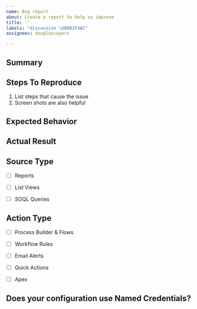 ```yaml
---
name: Bug report
about: Create a report to help us improve
title: ''
labels: "discussion \U0001F4AC"
assignees: douglascayers

---
```


<!--
NOTICE: While GitHub is the preferred channel for reporting issues/feedback, please use the [Trailblazer community group](https://success.salesforce.com/_ui/core/chatter/groups/GroupProfilePage?g=0F93A000000LhvN) to ask questions about how to use Mass Action Scheduler or to share how you're using the app at your company.

NOTICE: Your issue may already be reported. Before opening a new issue, please see our [Frequently Asked Questions](https://github.com/douglascayers/sfdx-mass-action-scheduler/wiki/Frequently-Asked-Questions) and search the [issue tracker](https://github.com/douglascayers/sfdx-mass-action-scheduler/issues).
-->

## Summary
<!-- Short summary of what is going on or to provide context. -->


## Steps To Reproduce
<!-- Help me, help you by telling me exactly how to reproduce the issue. -->

1. List steps that cause the issue
2. Screen shots are also helpful


## Expected Behavior
<!-- Describe what should have happened. -->


## Actual Result
<!-- Describe what actually happened instead. -->


## Source Type
<!-- If applicable, indicate which source type your configuration is using by placing an X in the brackets. -->

- [ ] Reports
- [ ] List Views
- [ ] SOQL Queries


## Action Type
<!-- If applicable, indicate which action type your configuration is using by placing an X in the brackets. -->

- [ ] Process Builder & Flows
- [ ] Workflow Rules
- [ ] Email Alerts
- [ ] Quick Actions
- [ ] Apex


## Does your configuration use Named Credentials?

<!--
NOTICE: Since [Release 2.0](https://github.com/douglascayers/sfdx-mass-action-scheduler/wiki/Upgrading-to-Release-2.0#get-started-faster-with-optional-named-credentials), Named Credentials are optional. Please try your configuration without assigning a Named Credential and see if your issue still occurs.

When using Named Credentials, make sure that you've enabled [My Domain](https://trailhead.salesforce.com/en/content/learn/modules/identity_login/identity_login_my_domain) and have followed [these setup instructions](https://github.com/douglascayers/sfdx-mass-action-scheduler/wiki/Specify-the-Context-User-via-Named-Credentials).
-->

